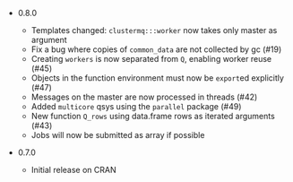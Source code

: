* 0.8.0
  * Templates changed: `clustermq:::worker` now takes only master as argument
  * Fix a bug where copies of `common_data` are not collected by gc (#19)
  * Creating `workers` is now separated from `Q`, enabling worker reuse (#45)
  * Objects in the function environment must now be `export`ed explicitly (#47)
  * Messages on the master are now processed in threads (#42)
  * Added `multicore` qsys using the `parallel` package (#49)
  * New function `Q_rows` using data.frame rows as iterated arguments (#43)
  * Jobs will now be submitted as array if possible

* 0.7.0
  * Initial release on CRAN
